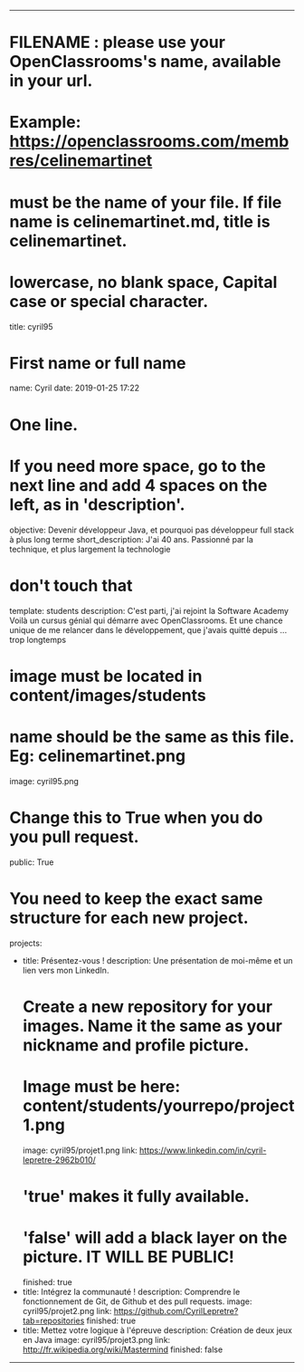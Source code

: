 ---

# FILENAME : please use your OpenClassrooms's name, available in your url.
# Example: https://openclassrooms.com/membres/celinemartinet
# must be the name of your file. If file name is celinemartinet.md, title is celinemartinet.
# lowercase, no blank space, Capital case or special character.
title: cyril95

# First name or full name
name: Cyril
date: 2019-01-25 17:22

# One line.
# If you need more space, go to the next line and add 4 spaces on the left, as in 'description'.
objective: Devenir développeur Java, et pourquoi pas développeur full stack à plus long terme
short_description: J'ai 40 ans. Passionné par la technique, et plus largement la technologie

# don't touch that
template: students
description:
    C'est parti, j'ai rejoint la Software Academy
    Voilà un cursus génial qui démarre avec OpenClassrooms.
    Et une chance unique de me relancer dans le développement, que j'avais quitté depuis ... trop longtemps

# image must be located in content/images/students
# name should be the same as this file. Eg: celinemartinet.png
image: cyril95.png

# Change this to True when you do you pull request.
public: True

# You need to keep the exact same structure for each new project.
projects:
  - title: Présentez-vous !
    description: Une présentation de moi-même et un lien vers mon LinkedIn.
    # Create a new repository for your images. Name it the same as your nickname and profile picture.
    # Image must be here: content/students/yourrepo/project1.png
    image: cyril95/projet1.png
    link: https://www.linkedin.com/in/cyril-lepretre-2962b010/
    # 'true' makes it fully available.
    # 'false' will add a black layer on the picture. IT WILL BE PUBLIC!
    finished: true
  - title: Intégrez la communauté !
    description: Comprendre le fonctionnement de Git, de Github et des pull requests. 
    image: cyril95/projet2.png
    link: https://github.com/CyrilLepretre?tab=repositories
    finished: true
  - title: Mettez votre logique à l'épreuve
    description: Création de deux jeux en Java
    image: cyril95/projet3.png
    link: http://fr.wikipedia.org/wiki/Mastermind
    finished: false
---